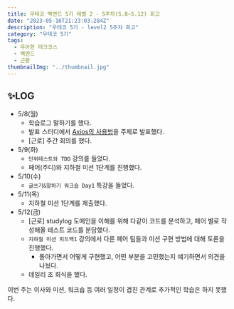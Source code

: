 ```yaml
---
title: 우테코 백엔드 5기 레벨 2 - 5주차(5.8~5.12) 회고
date: "2023-05-16T21:23:03.284Z"
description: "우테코 5기 - level2 5주차 회고"
category: "우테코 5기"
tags:
  - 우아한 테크코스
  - 백엔드
  - 근황
thumbnailImg: "../thumbnail.jpg"
---
```


## ✨LOG

- 5/8(월)
  - 학습로그 말하기를 했다.
  - 발표 스터디에서 [Axios의 사용법](https://amaran-th.github.io/%ED%94%84%EB%A1%A0%ED%8A%B8%EC%97%94%EB%93%9C/Axios%20%EC%82%AC%EC%9A%A9%ED%95%98%EA%B8%B0/)을 주제로 발표했다.
  - [근로] 주간 회의를 했다.
- 5/9(화)
  - `단위테스트와 TDD` 강의를 들었다.
  - 페어(주디)와 지하철 미션 1단계를 진행했다.
- 5/10(수)
  - `글쓰기&말하기 워크숍 Day1` 특강을 들었다.
- 5/11(목)
  - 지하철 미션 1단계를 제출했다.
- 5/12(금)
  - [근로] studylog 도메인을 이해를 위해 다같이 코드를 분석하고, 페어 별로 작성해올 테스트 코드를 분담했다.
  - `지하철 미션 피드백1` 강의에서 다른 페어 팀들과 미션 구현 방법에 대해 토론을 진행했다.
    - 돌아가면서 어떻게 구현했고, 어떤 부분을 고민했는지 얘기하면서 의견을 나눴다.
  - 데일리 조 회식을 했다.

<aside>
이번 주는 이사와 미션, 워크숍 등 여러 일정이 겹친 관계로 추가적인 학습은 하지 못했다.
</aside>
